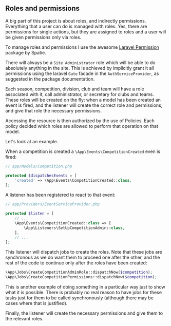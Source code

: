 ## Roles and permissions

A big part of this project is about roles, and indirectly permissions. Everything that a user can do
is managed with roles. Yes, there are permissions for single actions, but they are assigned to roles
and a user will be given permissions only via roles.

To manage roles and permissions I use the awesome [Laravel Permission](https://github.com/spatie/laravel-permission) package by Spatie.

There will always be a `Site Administrator` role which will be able to do absolutely anything in
the site. This is achieved by implicitly grant it all permissions using the laravel `Gate` facade in the
`AuthServiceProvider`, as suggested in the package documentation.

Each season, competition, division, club and team will have a role associated with it, call administrator,
or secretary for clubs and teams. These roles will be created on the fly: when a model has been created an event
is fired, and the listener will create the correct role and permissions, and give that role the
necessary permissions.

Accessing the resource is then authorized by the use of Policies. Each policy decided which roles are allowed
to perform that operation on that model.

Let's look at an example.

When a competition is created a `\App\Events\CompetitionCreated` even is fired:

```php
// app/Models/Competition.php

protected $dispatchesEvents = [
    'created' => \App\Events\CompetitionCreated::class,
];
```

A listener has been registered to react to that event:

```php
// app/Providers/EventServiceProvider.php

protected $listen = [
    // ...
    \App\Events\CompetitionCreated::class => [
        \App\Listeners\SetUpCompetitionAdmin::class,
    ],
    // ...
];
```

This listener will dispatch jobs to create the roles. Note that these jobs are synchronous as we do
want them to proceed one after the other, and the rest of the code to continue only after the roles
have been created:

```php
\App\Jobs\CreateCompetitionAdminRole::dispatchNow($competition);
\App\Jobs\CreateCompetitionPermissions::dispatchNow($competition);
```

This is another example of doing something in a particular way just to show what it is possible. There is probably
no real reason to have jobs for these tasks just for them to be called synchronously (although there may
be cases where that is justified).

Finally, the listener will create the necessary permissions and give them to the relevant roles.
